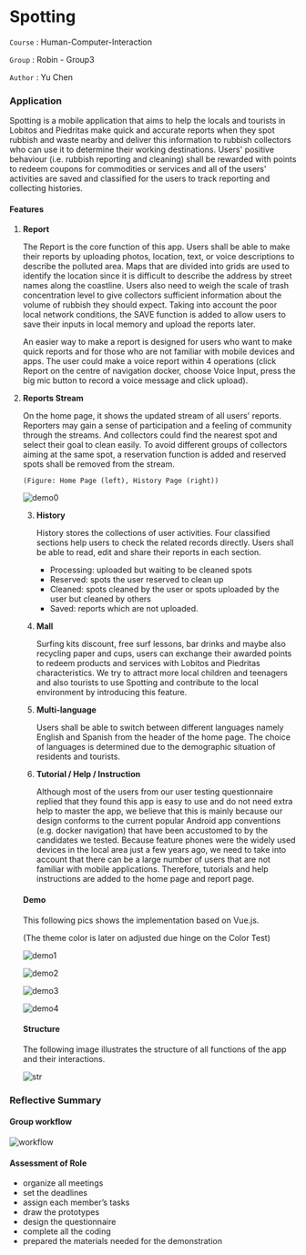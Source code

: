 # Spotting

`Course` : Human-Computer-Interaction

`Group` : Robin - Group3

`Author` : Yu Chen



### Application

Spotting is a mobile application that aims to help the locals and tourists in Lobitos and Piedritas make quick and accurate reports when they spot rubbish and waste nearby and deliver this information to rubbish collectors who can use it to determine their working destinations. Users' positive behaviour (i.e. rubbish reporting and cleaning) shall be rewarded with points to redeem coupons for commodities or services and all of the users' activities are saved and classified for the users to track reporting and collecting histories.



#### Features

1. **Report**

   The Report is the core function of this app. Users shall be able to make their reports by uploading photos, location, text, or voice descriptions to describe the polluted area. Maps that are divided into grids are used to identify the location since it is difficult to describe the address by street names along the coastline. Users also need to weigh the scale of trash concentration level to give collectors sufficient information about the volume of rubbish they should expect. Taking into account the poor local network conditions, the SAVE function is added to allow users to save their inputs in local memory and upload the reports later.

   An easier way to make a report is designed for users who want to make quick reports and for those who are not familiar with mobile devices and apps. The user could make a voice report within 4 operations (click Report on the centre of navigation docker, choose Voice Input, press the big mic button to record a voice message and click upload).

2. **Reports Stream**

   On the home page, it shows the updated stream of all users' reports. Reporters may gain a sense of participation and a feeling of community through the streams. And collectors could find the nearest spot and select their goal to clean easily. To avoid different groups of collectors aiming at the same spot, a reservation function is added and reserved spots shall be removed from the stream.

   `(Figure: Home Page (left), History Page (right))`

   ![demo0](https://github.com/Yunabell-VU/Spotting-Vue-Project/blob/main/demo/main_history.png)

   3. **History**

      History stores the collections of user activities. Four classified sections help users to check the related records directly. Users shall be able to read, edit and share their reports in each section. 

      - Processing: uploaded but waiting to be cleaned spots 
      - Reserved: spots the user reserved to clean up 
      - Cleaned: spots cleaned by the user or spots uploaded by the user but cleaned by others 
      - Saved: reports which are not uploaded.

   4. **Mall**

      Surfing kits discount, free surf lessons, bar drinks and maybe also recycling paper and cups, users can exchange their awarded points to redeem products and services with Lobitos and Piedritas characteristics. We try to attract more local children and teenagers and also tourists to use Spotting and contribute to the local environment by introducing this feature.

   5. **Multi-language**

      Users shall be able to switch between different languages namely English and Spanish from the header of the home page. The choice of languages is determined due to the demographic situation of residents and tourists.

   6. **Tutorial / Help / Instruction**

      Although most of the users from our user testing questionnaire replied that they found this app is easy to use and do not need extra help to master the app, we believe that this is mainly because our design conforms to the current popular Android app conventions (e.g. docker navigation) that have been accustomed to by the candidates we tested. Because feature phones were the widely used devices in the local area just a few years ago, we need to take into account that there can be a large number of users that are not familiar with mobile applications. Therefore, tutorials and help instructions are added to the home page and report page.

   

   #### Demo

   This following pics shows the implementation based on Vue.js.

   (The theme color is later on adjusted due hinge on the Color Test)

   ![demo1](https://github.com/Yunabell-VU/Spotting-Vue-Project/blob/main/demo/demo1.png)

   

   ![demo2](https://github.com/Yunabell-VU/Spotting-Vue-Project/blob/main/demo/demo2.png)

   

   ![demo3](https://github.com/Yunabell-VU/Spotting-Vue-Project/blob/main/demo/demo3.png)

   

   ![demo4](https://github.com/Yunabell-VU/Spotting-Vue-Project/blob/main/demo/demo4.png)

   #### Structure

   The following image illustrates the structure of all functions of the app and their interactions.

   ![str](https://github.com/Yunabell-VU/Spotting-Vue-Project/blob/main/demo/structure.png)

   

### Reflective Summary

#### Group workflow

![workflow](https://github.com/Yunabell-VU/Spotting-Vue-Project/blob/main/demo/workflow.png)

#### Assessment of Role

- organize all meetings 
-  set the deadlines 
-  assign each member’s tasks 
-  draw the prototypes 
-  design the questionnaire 
-  complete all the coding
-  prepared the materials needed for the demonstration




